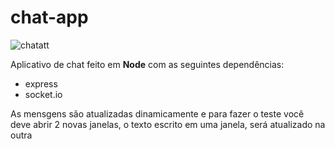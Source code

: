 # chat-app

![chatatt](https://user-images.githubusercontent.com/84200694/148663861-8ee162c6-5ba4-43b9-b335-a86caad822cb.gif)


<p>Aplicativo de chat feito em <strong>Node</strong> com as seguintes dependências:</p>
<ul>
<li>express</li>
<li>socket.io</li>
</ul>

<p>As mensgens são atualizadas dinamicamente e para fazer o teste você deve abrir 2 novas janelas, o texto escrito em uma janela, será atualizado na outra</p>
